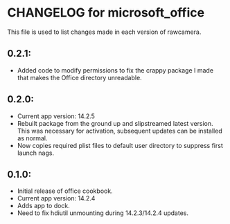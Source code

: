 # CHANGELOG for microsoft_office

This file is used to list changes made in each version of rawcamera.

## 0.2.1:

* Added code to modify permissions to fix the crappy package I made that makes the Office directory unreadable.

## 0.2.0:

* Current app version: 14.2.5
* Rebuilt package from the ground up and slipstreamed latest version.  This was necessary for activation, subsequent updates can be installed as normal. 
* Now copies required plist files to default user directory to suppress first launch nags.

## 0.1.0:

* Initial release of office cookbook.
* Current app version: 14.2.4
* Adds app to dock.
* Need to fix hdiutil unmounting during 14.2.3/14.2.4 updates.